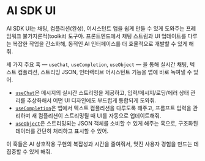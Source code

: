 # AI SDK UI

AI SDK UI는 채팅, 컴플리션(완성), 어시스턴트 앱을 쉽게 만들 수 있게 도와주는 프레임워크 불가지론적(toolkit) 도구야. 프론트엔드에서 채팅 스트림과 UI 업데이트를 다루는 복잡한 작업을 간소화해, 동적인 AI 인터페이스를 더 효율적으로 개발할 수 있게 해줘.

세 가지 주요 훅 — `useChat`, `useCompletion`, `useObject` — 을 통해 실시간 채팅, 텍스트 컴플리션, 스트리밍 JSON, 인터랙티브 어시스턴트 기능을 앱에 바로 녹여낼 수 있어.

- [`useChat`](/docs/ai-sdk-ui/chatbot)은 메시지의 실시간 스트리밍을 제공하고, 입력/메시지/로딩/에러 상태 관리를 추상화해서 어떤 UI 디자인에도 부드럽게 통합되게 도와줘.
- [`useCompletion`](/docs/ai-sdk-ui/completion)은 앱에서 텍스트 컴플리션을 다루도록 해주고, 프롬프트 입력을 관리하며 새 컴플리션이 스트리밍될 때 UI를 자동으로 업데이트해줘.
- [`useObject`](/docs/ai-sdk-ui/object-generation)은 스트리밍되는 JSON 객체를 소비할 수 있게 해주는 훅으로, 구조화된 데이터를 간단히 처리하고 표시할 수 있어.

이 훅들은 AI 상호작용 구현의 복잡성과 시간을 줄여줘서, 멋진 사용자 경험을 만드는 데 집중할 수 있게 해줘.
